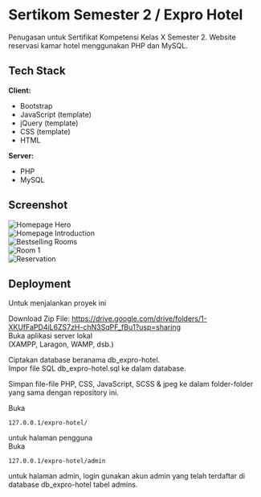 
# Sertikom Semester 2 / Expro Hotel

Penugasan untuk Sertifikat Kompetensi Kelas X Semester 2. Website reservasi kamar hotel menggunakan PHP dan MySQL.
## Tech Stack

**Client:**  
- Bootstrap  
- JavaScript (template)
- jQuery (template)
- CSS (template)
- HTML

**Server:**
- PHP
- MySQL


## Screenshot

![Homepage Hero](https://i.ibb.co.com/Hp13sGC/image.png)  
![Homepage Introduction](https://i.ibb.co.com/dkbBcqv/image.png)  
![Bestselling Rooms](https://i.ibb.co.com/qrs6GHD/image.png)  
![Room 1](https://i.ibb.co.com/nDnd1Ld/image.png)  
![Reservation](https://i.ibb.co.com/kDmrTdV/image.png)  
## Deployment
Untuk menjalankan proyek ini

Download Zip File: https://drive.google.com/drive/folders/1-XKUfFaPD4iL6ZS7zH-chN3SqPF_fBu1?usp=sharing  
Buka aplikasi server lokal  
(XAMPP, Laragon, WAMP, dsb.)

Ciptakan database beranama db_expro-hotel.  
Impor file SQL db_expro-hotel.sql ke dalam database.

Simpan file-file PHP, CSS, JavaScript, SCSS & jpeg ke dalam folder-folder yang sama dengan repository ini.

Buka 
```
127.0.0.1/expro-hotel/ 
```
untuk halaman pengguna  
Buka 
```
127.0.0.1/expro-hotel/admin
```
untuk halaman admin, login gunakan akun admin yang telah terdaftar di database db_expro-hotel tabel admins.
